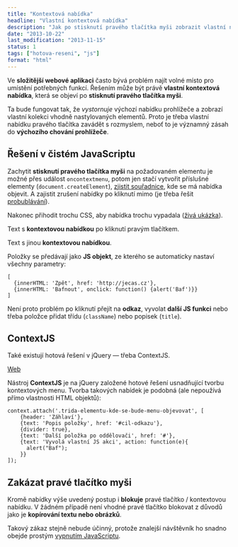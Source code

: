 ```yaml
---
title: "Kontextová nabídka"
headline: "Vlastní kontextová nabídka"
description: "Jak po stisknutí pravého tlačítka myši zobrazit vlastní nabídku."
date: "2013-10-22"
last_modification: "2013-11-15"
status: 1
tags: ["hotova-reseni", "js"]
format: "html"
---
```


<p>Ve <b>složitější webové aplikaci</b> často bývá problém najít volné místo pro umístění potřebných funkcí. Řešením může být právě <b>vlastní kontextová nabídka</b>, která se objeví po <b>stisknutí pravého tlačítka myši</b>.</p>
<p>Ta bude fungovat tak, že <i>vystornuje</i> výchozí nabídku prohlížeče a zobrazí vlastní kolekci vhodně nastylovaných elementů. Proto je třeba vlastní nabídku pravého tlačítka zavádět s rozmyslem, neboť to je významný zásah do <b>výchozího chování prohlížeče</b>.</p>

<h2 id="reseni">Řešení v čistém JavaScriptu</h2>
<p>Zachytit <b>stisknutí pravého tlačítka myši</b> na požadovaném elementu je možné přes událost <code>oncontextmenu</code>, potom jen stačí vytvořit příslušné elementy (<code>document.createElement</code>), <a href="/souradnice-mysi">zjistit souřadnice</a>, kde se má nabídka objevit. A zajistit zrušení nabídky po kliknutí mimo (je třeba řešit <a href="/klikaci-menu#bubble">probublávání</a>).</p>
<p>Nakonec přihodit trochu CSS, aby nabídka trochu vypadala (<a href="https://kod.djpw.cz/cwq">živá ukázka</a>).</p>

<div class="live">
  <style>
    .nabidka {border: 1px solid #ccc; width: 150px; position: absolute; z-index: 10; background: #fff;}
    .nabidka a {text-decoration: none; display: block; cursor: pointer; padding: .1em .5em;}
    .nabidka a:hover {background: #1081DD; color: #fff}
  </style>
  <script>
    function zavritNabidku() {
      if (document.getElementById("nabidka")) {
        document.body.removeChild(document.getElementById("nabidka"));
      }
    }
    
    function getPosition(e) {
        e = e || window.event;
        var cursor = {x:0, y:0};
    
        if (e.pageX || e.pageY) {
            cursor.x = e.pageX;
            cursor.y = e.pageY;
        } 
        else {
            cursor.x = e.clientX + 
                (document.documentElement.scrollLeft || 
                document.body.scrollLeft) - 
                document.documentElement.clientLeft;
            cursor.y = e.clientY + 
                (document.documentElement.scrollTop || 
                document.body.scrollTop) - 
                document.documentElement.clientTop;
        }
        return cursor;
    }
    
    function nabidka(e, polozky) {
      zavritNabidku();
      var nabidka = document.createElement("div");
      nabidka.className = "nabidka";
      nabidka.id = "nabidka";
      nabidka.onclick = function(e) {
        e.cancelBubble = true;
        if (e.stopPropagation) e.stopPropagation();
      }
      var cursorPos = getPosition(e); // zjištění posice kursoru
      nabidka.style.left = 5 + cursorPos.x + "px";
      nabidka.style.top = 5 + cursorPos.y + "px";
      for (var i = 0; i < polozky.length; i++) {
        var polozka = document.createElement("a");
        var atributy = polozky[i];  
        for (vlastnost in atributy) {
          polozka[vlastnost] = atributy[vlastnost];
        }
        nabidka.appendChild(polozka);
      }
      document.body.appendChild(nabidka);
      return false;
    }
    
    document.documentElement.onclick = zavritNabidku;
  </script>
  <p oncontextmenu="return nabidka(event, [
  {innerHTML: 'Hlavní strana', href: 'http://jecas.cz'},
  {innerHTML: 'Bafnout', onclick: function() {alert('Baf')}}
  ])">Text s <b>kontextovou nabídkou</b> po kliknutí pravým tlačítkem.</p>

  <p oncontextmenu="return nabidka(event, [
  {innerHTML: 'Saints Row IV', href: 'http://saintsrow.cz'},
  {innerHTML: 'Živé ukázky', href: 'https://kod.djpw.cz'}
  ])">Text s jinou <b>kontextovou nabídkou</b>.</p>
</div>
<p>Položky se předávají jako <b>JS objekt</b>, ze kterého se automaticky nastaví všechny parametry:</p>
<pre><code>[
  {innerHTML: 'Zpět', href: 'http://jecas.cz'},
  {innerHTML: 'Bafnout', onclick: function() {alert('Baf')}}
]
</code></pre>
<p>Není proto problém po kliknutí přejít na <b>odkaz</b>, vyvolat <b>další JS funkci</b> nebo třeba položce přidat třídu (<code>className</code>) nebo popisek (<code>title</code>).</p>


<h2 id="contextjs">ContextJS</h2>
<p>Také existují hotová řešení v jQuery — třeba ContextJS.</p>
<p><a href="http://lab.jakiestfu.com/contextjs/#" class="button">Web</a></p>
<p>Nástroj <b>ContextJS</b> je na jQuery založené hotové řešení usnadňující tvorbu kontextových menu. Tvorba takových nabídek je podobná (ale nepoužívá přímo vlastnosti HTML objektů):</p>
<pre><code>context.attach('.trida-elementu-kde-se-bude-menu-objevovat', [
    {header: 'Záhlaví'},
    {text: 'Popis položky', href: '#cil-odkazu'},
    {divider: true},
    {text: 'Další položka po oddělovači', href: '#'},
    {text: 'Vyvolá vlastní JS akci', action: function(e){
      alert("Baf");
    }}
]);</code></pre>

<h2 id="zakazat">Zakázat pravé tlačítko myši</h2>
<p>Kromě nabídky výše uvedený postup i <b>blokuje</b> pravé tlačítko / kontextovou nabídku. V žádném případě není vhodné pravé tlačítko blokovat z důvodů jako je <b>kopírování textu nebo obrázků</b>.</p>
<p>Takový zákaz stejně nebude účinný, protože znalejší návštěvník ho snadno obejde prostým <a href="/vyvojarske-nastroje#zakazani">vypnutím JavaScriptu</a>.</p>